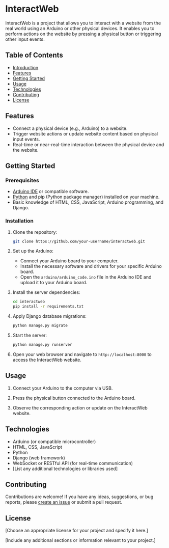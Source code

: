 # InteractWeb

InteractWeb is a project that allows you to interact with a website from the real world using an Arduino or other physical devices. It enables you to perform actions on the website by pressing a physical button or triggering other input events.

## Table of Contents

- [Introduction](#interactweb)
- [Features](#features)
- [Getting Started](#getting-started)
- [Usage](#usage)
- [Technologies](#technologies)
- [Contributing](#contributing)
- [License](#license)

## Features

- Connect a physical device (e.g., Arduino) to a website.
- Trigger website actions or update website content based on physical input events.
- Real-time or near-real-time interaction between the physical device and the website.

## Getting Started

### Prerequisites

- [Arduino IDE](https://www.arduino.cc/en/software) or compatible software.
- [Python](https://www.python.org) and pip (Python package manager) installed on your machine.
- Basic knowledge of HTML, CSS, JavaScript, Arduino programming, and Django.

### Installation

1. Clone the repository:

   ```bash
   git clone https://github.com/your-username/interactweb.git
   ```

2. Set up the Arduino:
   - Connect your Arduino board to your computer.
   - Install the necessary software and drivers for your specific Arduino board.
   - Open the `arduino/arduino_code.ino` file in the Arduino IDE and upload it to your Arduino board.

3. Install the server dependencies:
   
   ```bash
   cd interactweb
   pip install -r requirements.txt
   ```

4. Apply Django database migrations:
   
   ```bash
   python manage.py migrate
   ```

5. Start the server:
   
   ```bash
   python manage.py runserver
   ```

6. Open your web browser and navigate to `http://localhost:8000` to access the InteractWeb website.

## Usage

1. Connect your Arduino to the computer via USB.

2. Press the physical button connected to the Arduino board.

3. Observe the corresponding action or update on the InteractWeb website.

## Technologies

- Arduino (or compatible microcontroller)
- HTML, CSS, JavaScript
- Python
- Django (web framework)
- WebSocket or RESTful API (for real-time communication)
- [List any additional technologies or libraries used]

## Contributing

Contributions are welcome! If you have any ideas, suggestions, or bug reports, please [create an issue](https://github.com/your-username/interactweb/issues) or submit a pull request.

## License

[Choose an appropriate license for your project and specify it here.]

[Include any additional sections or information relevant to your project.]